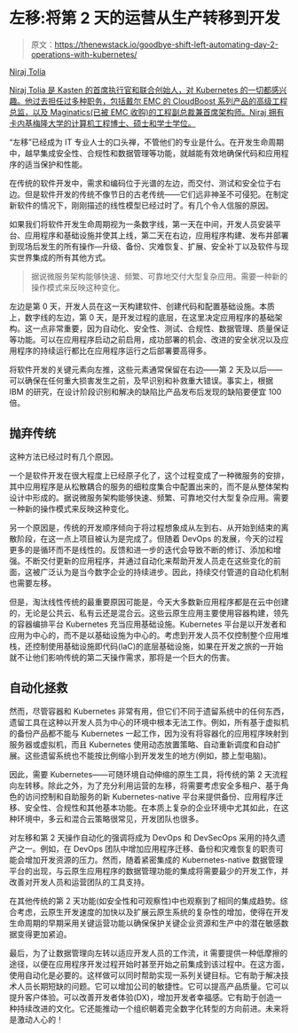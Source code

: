 # 左移:将第 2 天的运营从生产转移到开发

> 原文：<https://thenewstack.io/goodbye-shift-left-automating-day-2-operations-with-kubernetes/>

[](https://kasten.io/)

[Niraj Tolia](https://kasten.io/)

[Niraj Tolia 是 Kasten 的首席执行官和联合创始人，对 Kubernetes 的一切都感兴趣。他过去担任过多种职务，包括戴尔 EMC 的 CloudBoost 系列产品的高级工程总监，以及 Maginatics(已被 EMC 收购)的工程副总裁兼首席架构师。Niraj 拥有卡内基梅隆大学的计算机工程博士、硕士和学士学位。](https://kasten.io/)

[](https://kasten.io/)[](https://kasten.io/)

“左移”已经成为 IT 专业人士的口头禅，不管他们的专业是什么。在开发生命周期中，越早集成安全性、合规性和数据管理等功能，就越能有效地确保代码和应用程序的适当保护和性能。

 在传统的软件开发中，需求和编码位于光谱的左边，而交付、测试和安全位于右边。但是软件开发的传统不像节日的古老传统——它们远非神圣不可侵犯。在制定新软件的情况下，刚刚描述的线性模型已经过时了。有几个令人信服的原因。

如果我们将软件开发生命周期视为一条数字线，第一天在中间，开发人员安装平台、应用程序和基础设施并使其上线，第二天在右边，应用程序构建、发布并部署到现场后发生的所有操作—升级、备份、灾难恢复、扩展、安全补丁以及软件与现实世界集成的所有其他方式。

> 据说微服务架构能够快速、频繁、可靠地交付大型复杂应用。需要一种新的操作模式来反映这种变化。

左边是第 0 天，开发人员在这一天构建软件、创建代码和配置基础设施。本质上，数字线的左边，第 0 天，是开发过程的底层，在这里决定应用程序的基础架构。这一点非常重要，因为自动化、安全性、测试、合规性、数据管理、质量保证等功能。可以在应用程序启动之前启用，成功部署的机会、改进的安全状况以及应用程序的持续运行都比在应用程序运行之后部署要高得多。

 将软件开发的关键元素向左推，这些元素通常保留在右边——第 2 天及以后——可以确保在任何重大损害发生之前，及早识别和补救重大错误。事实上，根据 IBM 的研究，在设计阶段识别和解决的缺陷比产品发布后发现的缺陷要便宜 100 倍。

 ## **抛弃传统**

 这种方法已经过时有几个原因。

一个是软件开发在很大程度上已经原子化了，这个过程变成了一种微服务的安排，其中应用程序是从松散耦合的服务的细粒度集合中配置出来的，而不是从整体架构设计中形成的。据说微服务架构能够快速、频繁、可靠地交付大型复杂应用。需要一种新的操作模式来反映这种变化。

 另一个原因是，传统的开发顺序倾向于将过程想象成从左到右、从开始到结束的离散阶段，在这一点上项目被认为是完成了。但随着 DevOps 的发展，今天的过程更多的是循环而不是线性的。反馈和进一步的迭代会导致不断的修订、添加和增强。不断交付更新的应用程序，并通过自动化来帮助开发人员走在这些变化的前面，这被广泛认为是当今数字企业的持续进步。因此，持续交付管道的自动化机制也需要左移。

 但是，淘汰线性传统的最重要原因可能是，今天大多数新应用程序都是在云中创建的，无论是公共云、私有云还是混合云。这些云原生应用主要使用容器构建，领先的容器编排平台 Kubernetes 充当应用基础设施。Kubernetes 平台是以开发者和应用为中心的，而不是以基础设施为中心的。考虑到开发人员不仅控制整个应用堆栈，还控制使用基础设施即代码(IaC)的底层基础设施，如果在开发之旅的一开始就不让他们影响传统的第二天操作需求，那将是一个巨大的伤害。

 ## **自动化拯救**

 然而，尽管容器和 Kubernetes 非常有用，但它们不同于遗留系统中的任何东西，遗留工具在这种以开发人员为中心的环境中根本无法工作。例如，所有基于虚拟机的备份产品都不能与 Kubernetes 一起工作，因为没有将容器化的应用程序映射到服务器或虚拟机，而且 Kubernetes 使用动态放置策略、自动重新调度和自动扩展。这些遗留系统也不能按比例缩小到开发发生的地方(例如，膝上型电脑)。

因此，需要 Kubernetes——可随环境自动伸缩的原生工具，将传统的第 2 天流程向左转移。除此之外，为了充分利用运营的左移，将需要考虑安全多租户、基于角色的访问控制和自助服务的新 Kubernetes-native 平台来提供备份、应用程序迁移、安全性、合规性和其他基本功能。在本质上复杂的企业环境中尤其如此，在这种环境中，多云和混合云策略很常见，开发团队也很多。

 对左移和第 2 天操作自动化的强调将成为 DevOps 和 DevSecOps 采用的持久遗产之一。例如，在 DevOps 团队中增加应用程序迁移、备份和灾难恢复的职责可能会增加开发资源的压力。然而，随着紧密集成的 Kubernetes-native 数据管理平台的出现，与云原生应用程序的数据管理功能的集成将需要最少的开发工作，并改善对开发人员和运营团队的工具支持。

在其他传统的第 2 天功能(如安全性和可观察性)中也观察到了相同的集成趋势。综合考虑，云原生开发速度的加快以及扩展云原生系统的复杂性的增加，使得在开发生命周期的早期采用关键运营功能以确保保护关键企业资源和生产中的潜在敏感数据变得更加紧迫。

 最后，为了让数据管理向左转以适应开发人员的工作流，it 需要提供一种低摩擦的途径，以便在应用程序开发过程开始时甚至开始之前集成到该过程中。在这方面，使用自动化是必要的。这样做可以同时帮助实现一系列关键目标。它有助于解决技术人员长期短缺的问题。它可以增加公司的敏捷性。它可以提高产品质量。它可以提升客户体验。可以改善开发者体验(DX)，增加开发者幸福感。它有助于创造一种持续改进的文化。它还能推动一个组织朝着完全数字化转型的方向前进。未来将是激动人心的！

<svg xmlns:xlink="http://www.w3.org/1999/xlink" viewBox="0 0 68 31" version="1.1"><title>Group</title> <desc>Created with Sketch.</desc></svg>
